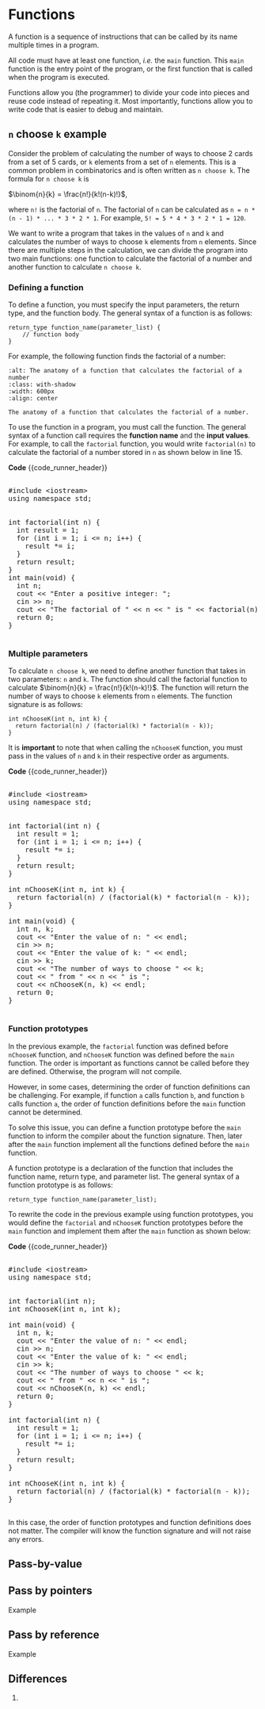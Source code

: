 # Functions

A function is a sequence of instructions that can be called by its name multiple times in a program.

All code must have at least one function, *i.e.* the `main` function. This `main` function is the entry point of the program, or the first function that is called when the program is executed.

Functions allow you (the programmer) to divide your code into pieces and reuse code instead of repeating it. Most importantly, functions allow you to write code that is easier to debug and maintain.

## `n` choose `k` example

Consider the problem of calculating the number of ways to choose 2 cards from a set of 5 cards, or `k` elements from a set of `n` elements. This is a common problem in combinatorics and is often written as `n choose k`. The formula for `n choose k` is 

$\binom{n}{k} = \frac{n!}{k!(n-k)!}$,


where `n!` is the factorial of `n`. The factorial of `n` can be calculated as `n = n * (n - 1) * ... * 3 * 2 * 1`. For example, `5! = 5 * 4 * 3 * 2 * 1 = 120`.

We want to write a program that takes in the values of `n` and `k` and calculates the number of ways to choose `k` elements from `n` elements. Since there are multiple steps in the calculation, we can divide the program into two main functions: one function to calculate the factorial of a number and another function to calculate `n choose k`.

### Defining a function

To define a function, you must specify the input parameters, the return type, and the function body. The general syntax of a function is as follows:

```{code-block} cpp
return_type function_name(parameter_list) {
    // function body
}
```

For example, the following function finds the factorial of a number:
    
```{figure} ./images/function-factorial.png
:alt: The anatomy of a function that calculates the factorial of a number
:class: with-shadow
:width: 600px
:align: center

The anatomy of a function that calculates the factorial of a number. 
```

To use the function in a program, you must call the function. The general syntax of a function call requires the **function name** and the **input values**. For example, to call the `factorial` function, you would write `factorial(n)` to calculate the factorial of a number stored in `n` as shown below in line 15.

**Code**
{{code_runner_header}}
<pre class="code-runner-wrapper">
<code-runner language="cpp" highlight-lines="15" input="5" output="Enter a positive integer: <b>5</b>
The factorial of 5 is 120">
&#35;include &lt;iostream&gt;
using namespace std;
<br>
int factorial(int n) {
  int result = 1;
  for (int i = 1; i <= n; i++) {
    result *= i;
  }
  return result;
}
int main(void) {
  int n;
  cout << "Enter a positive integer: ";
  cin >> n;
  cout << "The factorial of " << n << " is " << factorial(n) << endl;
  return 0;
}
</code-runner>
</pre>

### Multiple parameters

To calculate `n choose k`, we need to define another function that takes in two parameters: `n` and `k`. The function should call the factorial function to calculate $\binom{n}{k} = \frac{n!}{k!(n-k)!}$. The function will return the number of ways to choose `k` elements from `n` elements. The function signature is as follows:

```{code-block} cpp
int nChooseK(int n, int k) {
  return factorial(n) / (factorial(k) * factorial(n - k));
}
```

It is **important** to note that when calling the `nChooseK` function, you must pass in the values of `n` and `k` in their respective order as arguments.

**Code**
{{code_runner_header}}
<pre class="code-runner-wrapper">
<code-runner language="cpp" highlight-lines="12 13 14" input="5 2" output="Enter the value of n: 
5
Enter the value of k: 
2
The number of ways to choose 2 from 5 is 10">
&#35;include &lt;iostream&gt;
using namespace std;
<br>
int factorial(int n) {
  int result = 1;
  for (int i = 1; i <= n; i++) {
    result *= i;
  }
  return result;
}

int nChooseK(int n, int k) {
  return factorial(n) / (factorial(k) * factorial(n - k));
}

int main(void) {
  int n, k;
  cout << "Enter the value of n: " << endl;
  cin >> n;
  cout << "Enter the value of k: " << endl;
  cin >> k;
  cout << "The number of ways to choose " << k;
  cout << " from " << n << " is ";
  cout << nChooseK(n, k) << endl;
  return 0;
}
</code-runner>
</pre>

### Function prototypes

In the previous example, the `factorial` function was defined before `nChooseK` function, and `nChooseK` function was defined before the `main` function. The order is important as functions cannot be called before they are defined. Otherwise, the program will not compile. 

However, in some cases, determining the order of function definitions can be challenging. For example, if function `a` calls function `b`, and function `b` calls function `a`, the order of function definitions before the `main` function cannot be determined. 

To solve this issue, you can define a function prototype before the `main` function to inform the compiler about the function signature. Then, later after the `main` function implement all the functions defined before the `main` function. 

A function prototype is a declaration of the function that includes the function name, return type, and parameter list. The general syntax of a function prototype is as follows:

```{code-block} cpp
return_type function_name(parameter_list);
```

To rewrite the code in the previous example using function prototypes, you would define the `factorial` and `nChooseK` function prototypes before the `main` function and implement them after the `main` function as shown below:

**Code**
{{code_runner_header}}
<pre class="code-runner-wrapper">
<code-runner language="cpp" highlight-lines="12 13 14" input="5 2" output="Enter the value of n: 
5
Enter the value of k: 
2
The number of ways to choose 2 from 5 is 10">
&#35;include &lt;iostream&gt;
using namespace std;
<br>
int factorial(int n);
int nChooseK(int n, int k);

int main(void) {
  int n, k;
  cout << "Enter the value of n: " << endl;
  cin >> n;
  cout << "Enter the value of k: " << endl;
  cin >> k;
  cout << "The number of ways to choose " << k;
  cout << " from " << n << " is ";
  cout << nChooseK(n, k) << endl;
  return 0;
}

int factorial(int n) {
  int result = 1;
  for (int i = 1; i <= n; i++) {
    result *= i;
  }
  return result;
}

int nChooseK(int n, int k) {
  return factorial(n) / (factorial(k) * factorial(n - k));
}
</code-runner>
</pre>

In this case, the order of function prototypes and function definitions does not matter. The compiler will know the function signature and will not raise any errors.

## Pass-by-value

## Pass by pointers

Example

## Pass by reference

Example

## Differences

1. 